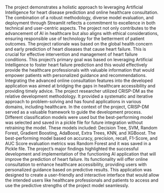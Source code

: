 The project demonstrates a holistic approach to leveraging Artificial Intelligence for heart disease prediction and online healthcare consultation. The combination of a robust methodology, diverse model evaluation, and deployment through Streamlit reflects a commitment to excellence in both technical and user-centric aspects. The project not only contributes to the advancement of AI in healthcare but also aligns with ethical considerations, ensuring responsible use of technology for the betterment of patient outcomes. The project rationale was based on the global health concern and early prediction of heart diseases that cause heart failure. This is crucial for effective intervention and management of heart failure conditions. This project’s primary goal was based on leveraging Artificial Intelligence to foster heart failure prediction and this would effectively provide the healthcare professionals with valuable information that would empower patients with personalized guidance and recommendations. Integrating the advanced online consultation features into the developed application was aimed at bridging the gaps in healthcare accessibility and providing timely advice.
The project researcher utilized CRISP-DM as the relative development methodology. It provided a systematic and iterative approach to problem-solving and has found applications in various domains, including healthcare. In the context of the project, CRISP-DM served as a valuable framework to guide the development process. Different classification models were used but the best-performing model was selected and saved in a pickle file for future integration without retraining the model. These models included: Decision Tree, SVM, Random Forest, Gradient Boosting, AdaBoost, Extra Trees, KNN, and XGBoost. The best-performing model based on accuracy, precision, recall, F1-Score, and AUC Score evaluation metrics was Random Forest and it was saved in a Pickle file.
The project’s major findings highlighted the successful development and implementation of the functioning AI application that will improve the prediction of heart failure. Its functionality will offer online consultation to enhance healthcare accessibility, providing users with personalized guidance based on predictive results. This application was designed to create a user-friendly and interactive interface that would allow the intended users like healthcare professionals and patients to access and use the predictive strengths of the project model seamlessly.
